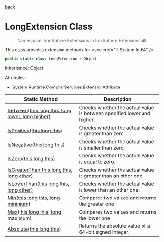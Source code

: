 ﻿[back](/IronSphere.Extensions/types)

# LongExtension Class

> Namespace: IronSphere.Extensions in  IronSphere.Extensions.dll

This class provides extension methods for &lt;see cref=&quot;T:System.Int64&quot; /&gt;

```csharp
public static class LongExtension : Object
```
Inheritance: Object



Attributes:

* System.Runtime.CompilerServices.ExtensionAttribute



| Static Method | Description |
| --- | --- |
| [Between(this long this, long lower, long higher)](LongExtension_Between(Int64,Int64,Int64)) | Checks whether the actual value is between specified lower and higher. |
| [IsPositive(this long this)](LongExtension_IsPositive(Int64)) | Checks whether the actual value is greater than zero. |
| [IsNegative(this long this)](LongExtension_IsNegative(Int64)) | Checks whether the actual value is smaller than zero. |
| [IsZero(this long this)](LongExtension_IsZero(Int64)) | Checks whether the actual value is equal to zero. |
| [IsGreaterThan(this long this, long other)](LongExtension_IsGreaterThan(Int64,Int64)) | Checks whether the actual value is greater than an other one. |
| [IsLowerThan(this long this, long other)](LongExtension_IsLowerThan(Int64,Int64)) | Checks whether the actual value is lower than an other one. |
| [Min(this long this, long minimum)](LongExtension_Min(Int64,Int64)) | Compares two values and returns the greater one |
| [Max(this long this, long maximum)](LongExtension_Max(Int64,Int64)) | Compares two values and returns the lower one |
| [Absolute(this long this)](LongExtension_Absolute(Int64)) | Returns the absolute value of a 64-bit signed integer. |

